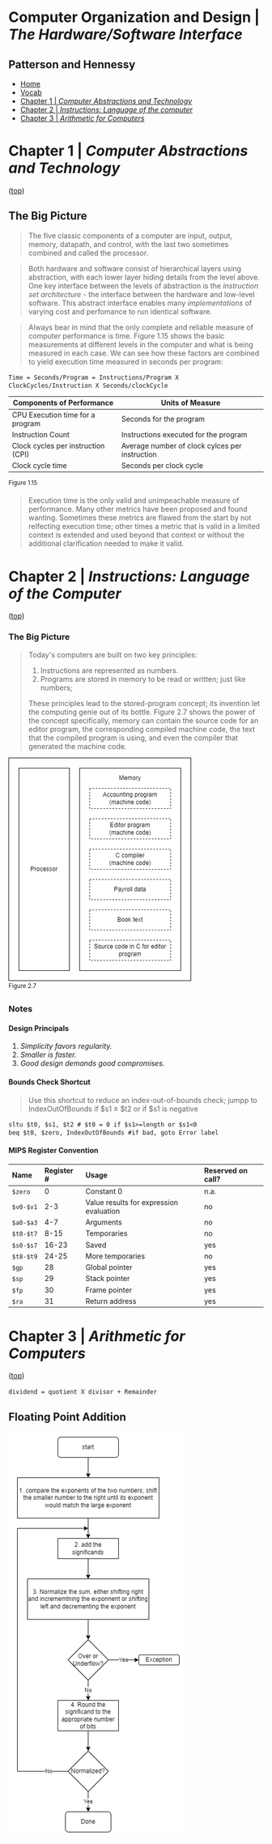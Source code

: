 # Computer Organization and Design | *The Hardware/Software Interface*
## Patterson and Hennessy
- [Home](/README.md#async-table-of-contents)
- [Vocab](#vocab)
- [Chapter 1 | *Computer Abstractions and Technology*](#Chapter-1--Computer-Abstractions-and-Technology)
- [Chapter 2 | *Instructions: Language of the computer*](#Chapter-2--Instructions-Language-of-the-computer)
- [Chapter 3 | *Arithmetic for Computers*](#Chapter-3--arithmetic-for-computers)


# Chapter 1 | *Computer Abstractions and Technology*
([top](#Computer-Organization-and-Design--The-HardwareSoftware-Interface))
## The Big Picture
> The five classic components of a computer are input, output, memory, datapath, and control, with the last two sometimes combined and called the processor.


> Both hardware and software consist of hierarchical layers using abstraction, with each lower layer hiding details from the level above. One key interface between the levels of abstraction is the *instruction set architecture* - the interface between the hardware and low-level software. This abstract interface enables many *implementations* of varying cost and perfomance to run identical software.

> Always bear in mind that the only complete and reliable measure of computer performance is time. Figure 1.15 shows the basic measurements at different levels in the computer and what is being measured in each case. We can see how these factors are combined to yield execution time measured in seconds per program:
```
Time = Seconds/Program = Instructions/Program X ClockCycles/Instruction X Seconds/clockCycle
```
| Components of Performance | Units of Measure |
|---|---|
|CPU Execution time for a program|Seconds for the program|
|Instruction Count|Instructions executed for the program|
|Clock cycles per instruction (CPI)|Average number of clock cylces per instruction|
|Clock cycle time|Seconds per clock cycle|
<sup>Figure 1.15</sup>

> Execution time is the only valid and unimpeachable measure of performance. Many other metrics have been proposed and found wanting. Sometimes these metrics are flawed from the start by not relfecting execution time; other times a metric that is valid in a limited context is extended and used beyond that context or without the additional clarification needed to make it valid.

# Chapter 2 | *Instructions: Language of the Computer*
([top](#Computer-Organization-and-Design--The-HardwareSoftware-Interface))
### The Big Picture
> Today's computers are built on two key principles:
>   1. Instructions are represented as numbers.
>   2. Programs are stored in memory to be read or written; just like numbers;
> 
> These principles lead to the stored-program concept; its invention let the computing genie out of its bottle. Figure 2.7 shows the power of the concept specifically, memory can contain the source code for an editor program, the corresponding compiled machine code, the text that the compiled program is using, and even the compiler that generated the machine code.

<img src='storedProgramExample.png' title='Figure 2.7 Stored Program Example'>
<br>
<sup>Figure 2.7</sup>

### Notes

#### Design Principals
1. *Simplicity favors regularity.*
2. *Smaller is faster.*
3. *Good design demands good compromises.*

#### Bounds Check Shortcut
> Use this shortcut to reduce an index-out-of-bounds check; jumpp to IndexOutOfBounds if $s1 &ge; $t2 or if $s1 is negative
```
sltu $t0, $s1, $t2 # $t0 = 0 if $s1>=length or $s1<0
beq $t0, $zero, IndexOutOfBounds #if bad, goto Error label
```

#### MIPS Register Convention
|Name|Register #|Usage|Reserved on call?|
|:---|:---|:---|:---|
|`$zero`|0|Constant 0|n.a.|
|`$v0-$v1`|2-3|Value results for expression evaluation|no|
|`$a0-$a3`|4-7|Arguments|no|
|`$t0-$t7`|8-15|Temporaries|no|
|`$s0-$s7`|16-23|Saved|yes|
|`$t8-$t9`|24-25|More temporaries|no|
|`$gp`|28|Global pointer|yes|
|`$sp`|29|Stack pointer|yes|
|`$fp`|30|Frame pointer|yes|
|`$ra`|31|Return address|yes|

# Chapter 3 | *Arithmetic for Computers*
([top](#Computer-Organization-and-Design--The-HardwareSoftware-Interface))

`dividend = quotient X divisor + Remainder`

## Floating Point Addition
<img src="FloatingPointAddition.png"/>